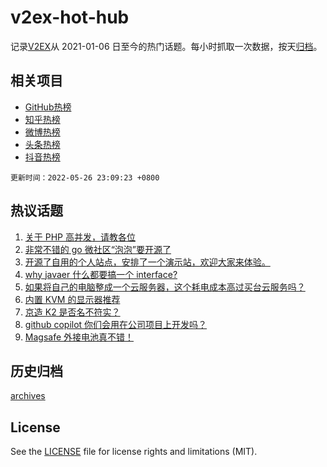 # v2ex-hot-hub

 记录[V2EX](https://www.v2ex.com/)从 2021-01-06 日至今的热门话题。每小时抓取一次数据，按天[归档](archives)。
 
 ## 相关项目

- [GitHub热榜](https://github.com/lonnyzhang423/github-hot-hub)
- [知乎热榜](https://github.com/lonnyzhang423/zhihu-hot-hub)
- [微博热榜](https://github.com/lonnyzhang423/weibo-hot-hub)
- [头条热榜](https://github.com/lonnyzhang423/toutiao-hot-hub)
- [抖音热榜](https://github.com/lonnyzhang423/douyin-hot-hub)


 `更新时间：2022-05-26 23:09:23 +0800`

## 热议话题

1. [关于 PHP 高并发，请教各位](https://www.v2ex.com/t/855361)
1. [非常不错的 go 微社区“泡泡”要开源了](https://www.v2ex.com/t/855385)
1. [开源了自用的个人站点，安排了一个演示站，欢迎大家来体验。](https://www.v2ex.com/t/855330)
1. [why javaer 什么都要搞一个 interface?](https://www.v2ex.com/t/855458)
1. [如果将自己的电脑整成一个云服务器，这个耗电成本高过买台云服务吗？](https://www.v2ex.com/t/855432)
1. [内置 KVM 的显示器推荐](https://www.v2ex.com/t/855355)
1. [京造 K2 是否名不符实？](https://www.v2ex.com/t/855456)
1. [github copilot 你们会用在公司项目上开发吗？](https://www.v2ex.com/t/855352)
1. [Magsafe 外接电池真不错！](https://www.v2ex.com/t/855436)

## 历史归档

[archives](archives)

## License

See the [LICENSE](LICENSE) file for license rights and limitations (MIT).
